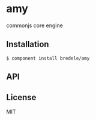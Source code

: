 
# amy

  commonjs core engine

## Installation

    $ component install bredele/amy

## API

   

## License

  MIT
